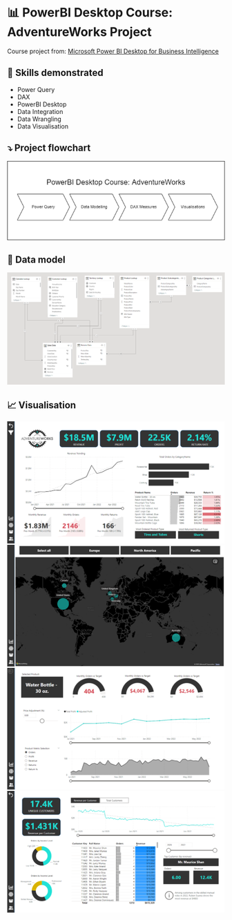 # 📊 PowerBI Desktop Course: AdventureWorks Project
Course project from: [Microsoft Power BI Desktop for Business Intelligence](https://www.udemy.com/course/microsoft-power-bi-up-running-with-power-bi-desktop/)
## 🧰 Skills demonstrated
- Power Query
- DAX
- PowerBI Desktop
- Data Integration
- Data Wrangling
- Data Visualisation
## ⤵️ Project flowchart
![alt text](/Flowchart.png)
## 📘 Data model
![alt text](/Data%20Model.PNG)
## 📈 Visualisation
![alt text](/Dashboard%201.PNG)
![alt text](/Dashboard%202.PNG)
![alt text](/Dashboard%203.PNG)
![alt text](/Dashboard%204.PNG)
